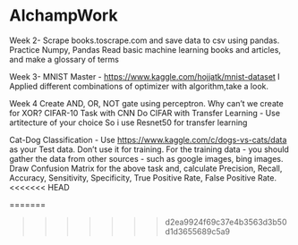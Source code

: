 # AIchampWork


Week 2-
Scrape books.toscrape.com and save data to csv using pandas.
Practice Numpy, Pandas
Read basic machine learning books and articles, and make a glossary of terms

Week 3-
MNIST
Master - https://www.kaggle.com/hojjatk/mnist-dataset
I Applied different combinations of optimizer with algorithm,take a look.

Week 4
Create AND, OR, NOT gate using perceptron. Why can’t we create for XOR?
CIFAR-10 Task with CNN
Do CIFAR with Transfer Learning - Use artitecture of your choice
So i use Resnet50 for transfer learning
    
Cat-Dog Classification - Use https://www.kaggle.com/c/dogs-vs-cats/data as your Test data. Don’t use it for training. For the training data - you should gather the data from other sources - such as google images, bing images.
Draw Confusion Matrix for the above task and, calculate Precision, Recall, Accuracy, Sensitivity, Specificity, True Positive Rate, False Positive Rate.
<<<<<<< HEAD
  
=======
  
>>>>>>> d2ea9924f69c37e4b3563d3b50d1d3655689c5a9
